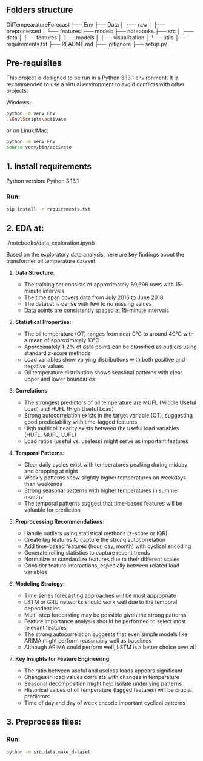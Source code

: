 ## Folders structure

OilTempearatureForecast
├── Env
├── Data
│ ├── raw
│ ├── preprocessed
│ └── features
├── models
├── notebooks
├── src
│ ├── data
│ ├── features
│ ├── models
│ ├── visualization
│ └── utils
├── requirements.txt
├── README.md
├── .gitignore
├── setup.py

## Pre-requisites

This project is designed to be run in a Python 3.13.1 environment. It is recommended to use a virtual environment to avoid conflicts with other projects.

Windows:

```bash
python -m venv Env
.\Env\Scripts\activate
```

or on Linux/Mac:

```bash
python -m venv Env
source venv/bin/activate
```

## 1. Install requirements

Python version: Python 3.13.1

### Run:

```bash
pip install -r requirements.txt
```

## 2. EDA at:

./notebooks/data_exploration.ipynb

Based on the exploratory data analysis, here are key findings about the transformer oil temperature dataset:

1. **Data Structure**:

   - The training set consists of approximately 69,696 rows with 15-minute intervals
   - The time span covers data from July 2016 to June 2018
   - The dataset is dense with few to no missing values
   - Data points are consistently spaced at 15-minute intervals

2. **Statistical Properties**:

   - The oil temperature (OT) ranges from near 0°C to around 40°C with a mean of approximately 13°C
   - Approximately 1-2% of data points can be classified as outliers using standard z-score methods
   - Load variables show varying distributions with both positive and negative values
   - Oil temperature distribution shows seasonal patterns with clear upper and lower boundaries

3. **Correlations**:

   - The strongest predictors of oil temperature are MUFL (Middle Useful Load) and HUFL (High Useful Load)
   - Strong autocorrelation exists in the target variable (OT), suggesting good predictability with time-lagged features
   - High multicollinearity exists between the useful load variables (HUFL, MUFL, LUFL)
   - Load ratios (useful vs. useless) might serve as important features

4. **Temporal Patterns**:

   - Clear daily cycles exist with temperatures peaking during midday and dropping at night
   - Weekly patterns show slightly higher temperatures on weekdays than weekends
   - Strong seasonal patterns with higher temperatures in summer months
   - The temporal patterns suggest that time-based features will be valuable for prediction

5. **Preprocessing Recommendations**:

   - Handle outliers using statistical methods (z-score or IQR)
   - Create lag features to capture the strong autocorrelation
   - Add time-based features (hour, day, month) with cyclical encoding
   - Generate rolling statistics to capture recent trends
   - Normalize or standardize features due to their different scales
   - Consider feature interactions, especially between related load variables

6. **Modeling Strategy**:

   - Time series forecasting approaches will be most appropriate
   - LSTM or GRU networks should work well due to the temporal dependencies
   - Multi-step forecasting may be possible given the strong patterns
   - Feature importance analysis should be performed to select most relevant features
   - The strong autocorrelation suggests that even simple models like ARIMA might perform reasonably well as baselines
   - Although ARIMA could perform well, LSTM is a better choice over all

7. **Key Insights for Feature Engineering**:
   - The ratio between useful and useless loads appears significant
   - Changes in load values correlate with changes in temperature
   - Seasonal decomposition might help isolate underlying patterns
   - Historical values of oil temperature (lagged features) will be crucial predictors
   - Time of day and day of week encode important cyclical patterns

## 3. Preprocess files:

### Run:

```bash
python -m src.data.make_dataset
```
